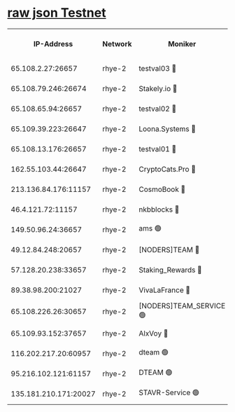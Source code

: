 
[raw json Testnet](https://rpc-check.quickt.stavr.tech/quickt/rpc-quickt-result.json)
=


<table><tr><th>IP-Address</th><th>Network</th><th>Moniker</th><th>Latest Block Height</th><th>Earliest Block Height</th><th>Catching Up</th><th>Tx Index</th><th>Voting Power</th><th>Scan Time</th></tr><tr><td>65.108.2.27:26657</td><td>rhye-2</td><td>testval03 🔴</td><td>871304</td><td>1</td><td>False</td><td>on</td><td>11002050</td><td>2024-02-18T19:18:08.820756634UTC</td></tr><tr><td>65.108.79.246:26674</td><td>rhye-2</td><td>Stakely.io 🔴</td><td>871305</td><td>1</td><td>False</td><td>on</td><td>10010</td><td>2024-02-18T19:18:11.226313642UTC</td></tr><tr><td>65.108.65.94:26657</td><td>rhye-2</td><td>testval02 🔴</td><td>871305</td><td>1</td><td>False</td><td>on</td><td>11002050</td><td>2024-02-18T19:18:14.012918301UTC</td></tr><tr><td>65.109.39.223:26647</td><td>rhye-2</td><td>Loona.Systems 🔴</td><td>871306</td><td>1</td><td>False</td><td>off</td><td>86949</td><td>2024-02-18T19:18:17.197300673UTC</td></tr><tr><td>65.108.13.176:26657</td><td>rhye-2</td><td>testval01 🔴</td><td>871306</td><td>1</td><td>False</td><td>on</td><td>13082010</td><td>2024-02-18T19:18:17.979306240UTC</td></tr><tr><td>162.55.103.44:26647</td><td>rhye-2</td><td>CryptoCats.Pro 🔴</td><td>871311</td><td>1</td><td>False</td><td>off</td><td>9999</td><td>2024-02-18T19:18:50.569505315UTC</td></tr><tr><td>213.136.84.176:11157</td><td>rhye-2</td><td>CosmoBook 🔴</td><td>871311</td><td>65301</td><td>False</td><td>off</td><td>1528057</td><td>2024-02-18T19:18:44.104698576UTC</td></tr><tr><td>46.4.121.72:11157</td><td>rhye-2</td><td>nkbblocks 🔴</td><td>871303</td><td>70101</td><td>False</td><td>off</td><td>81491</td><td>2024-02-18T19:18:01.227630189UTC</td></tr><tr><td>149.50.96.24:36657</td><td>rhye-2</td><td>ams 🟢</td><td>871309</td><td>133501</td><td>False</td><td>on</td><td>0</td><td>2024-02-18T19:18:33.475723189UTC</td></tr><tr><td>49.12.84.248:20657</td><td>rhye-2</td><td>[NODERS]TEAM 🔴</td><td>871308</td><td>146001</td><td>False</td><td>on</td><td>59690</td><td>2024-02-18T19:18:30.969003031UTC</td></tr><tr><td>57.128.20.238:33657</td><td>rhye-2</td><td>Staking_Rewards 🔴</td><td>871306</td><td>149101</td><td>False</td><td>on</td><td>9900</td><td>2024-02-18T19:18:16.720553095UTC</td></tr><tr><td>89.38.98.200:21027</td><td>rhye-2</td><td>VivaLaFrance 🔴</td><td>871303</td><td>220501</td><td>False</td><td>off</td><td>10000</td><td>2024-02-18T19:18:03.742744125UTC</td></tr><tr><td>65.108.226.26:30657</td><td>rhye-2</td><td>[NODERS]TEAM_SERVICE 🟢</td><td>871306</td><td>241501</td><td>False</td><td>on</td><td>0</td><td>2024-02-18T19:18:17.577122074UTC</td></tr><tr><td>65.109.93.152:37657</td><td>rhye-2</td><td>AlxVoy 🔴</td><td>871304</td><td>315173</td><td>False</td><td>on</td><td>143351</td><td>2024-02-18T19:18:06.274035891UTC</td></tr><tr><td>116.202.217.20:60957</td><td>rhye-2</td><td>dteam 🟢</td><td>871305</td><td>421794</td><td>False</td><td>on</td><td>0</td><td>2024-02-18T19:18:14.298382220UTC</td></tr><tr><td>95.216.102.121:61157</td><td>rhye-2</td><td>DTEAM 🟢</td><td>749821</td><td>748801</td><td>False</td><td>on</td><td>0</td><td>2024-02-18T19:18:11.576392271UTC</td></tr><tr><td>135.181.210.171:20027</td><td>rhye-2</td><td>STAVR-Service 🟢</td><td>871308</td><td>870001</td><td>False</td><td>on</td><td>0</td><td>2024-02-18T19:18:28.562493959UTC</td></tr></table>